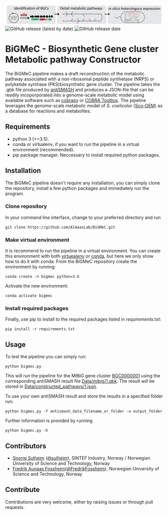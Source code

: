 ![Illustration of BiGMeC pipeline](readme_header.png)
![GitHub release (latest by date)](https://img.shields.io/github/v/release/AlmaasLab/BiGMeC?style=plastic)
![GitHub release date](https://img.shields.io/github/release-date/AlmaasLab/BiGMeC?style=plastic)
# BiGMeC - Biosynthetic Gene cluster Metabolic pathway Constructor
The BiGMeC pipeline makes a draft reconstruction of the metabolic pathway associated with a non-ribosomal peptide synthetase (NRPS) or polyketide synthase (PKS)biosynthetic gene cluster. The pipeline takes the .gbk file produced by [antiSMASH](https://antismash.secondarymetabolites.org) and produces a JSON-file that can be readily incoporporated into a genome-scale metabolic model using available software such as [cobrapy](cobrapy.readthedocs.io/) or [COBRA Toolbox](https://opencobra.github.io/cobratoolbox/stable/). The pipeline leverages the genome-scale metabolic model of _S. coelicolor_ ([Sco-GEM](https://github.com/SysBioChalmers/Sco-GEM)) as a database for reactions and metabolites.

## Requirements
- python 3 (>=3.5).
- conda or virtualenv, if you want to run the pipeline in a virtual environment (recommended).
- pip package manager. Neccessary to install required python packages. 

## Installation
The BiGMeC pipeline doesn't require any installation, you can simply clone the repository, install a few python packages and immediately run the program. 
### Clone repository
In your command line interface, change to your preferred directory and run
```
git clone https://github.com/AlmaasLab/BiGMeC.git
```
### Make virtual environment
It is recommend to run the pipeline in a virtual environment. You can create this environment with both [virtuealenv](https://virtualenv.pypa.io/en/latest/) or [conda](https://docs.anaconda.com/anaconda/install/), but here we only show how to do it with conda.
From the BiGMeC repository create the environment by running:
```
conda create -n bigmec python=3.6 
```
Activate the new environment:
```
conda activate bigmec
```
### Install required packages
Finally, use pip to install to the required packages listed in _requirements.txt_:
```
pip install -r requirements.txt
```
## Usage
To test the pipeline you can simply run:
```
python bigmec.py
```
This will run the pipeline for the MIBiG gene cluster [BGC0000001](https://mibig.secondarymetabolites.org/repository/BGC0000001/index.html#r1c1) using the corresponding antiSMASH result file [Data/mibig/1.gbk](Data/mibig/1.gkb). The result will be stored in [Data/constructed_pathways/1.json](Data/constructed_pathways/1.json).

To use your own antiSMASH result and store the results in a specified folder run:
```
python bigmec.py -f antismash_data_filename_or_folder -o output_folder
```
Further information is provided by running 
```
python bigmec.py -h
```

## Contributors
- [Snorre Sulheim](https://www.sintef.no/en/all-employees/employee/?empId=5675) ([@sulheim](https://github.com/sulheim)), SINTEF Industry, Norway / Norwegian University of Science and Technology, Norway
- [Fredrik Aunaas Fossheim](https://no.linkedin.com/in/fredrik-aunaas-fossheim)([@FredrikFossheim](https://github.com/FredrikFossheim)), Norwegian University of Science and Technology, Norway

## Contribute
Contributions are very welcome, either by raising issues or through pull requests. 
